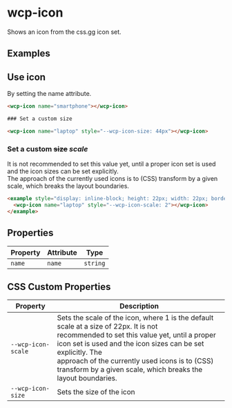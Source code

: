 # wcp-icon

Shows an icon from the css.gg icon set.

## Examples

## Use icon
By setting the name attribute.

```html
<wcp-icon name="smartphone"></wcp-icon>
```

```html
### Set a custom size

<wcp-icon name="laptop" style="--wcp-icon-size: 44px"></wcp-icon>
```

### Set a custom ~~size~~ _scale_

It is not recommended to set this value yet, until a proper icon set is used and the icon sizes can be set explicitly. \
The approach of the currently used icons is to (CSS) transform by a given scale, which breaks the layout boundaries.

```html
<example style="display: inline-block; height: 22px; width: 22px; border: 5px solid rgba(255, 0, 0, .5)">
  <wcp-icon name="laptop" style="--wcp-icon-scale: 2"></wcp-icon>
</example>
```

## Properties

| Property | Attribute | Type     |
|----------|-----------|----------|
| `name`   | `name`    | `string` |

## CSS Custom Properties

| Property           | Description                                      |
|--------------------|--------------------------------------------------|
| `--wcp-icon-scale` | Sets the scale of the icon, where 1 is the default scale at a size of 22px. It is not<br />recommended to set this value yet, until a proper icon set is used and the icon sizes can be set explicitly. The<br />approach of the currently used icons is to (CSS) transform by a given scale, which breaks the layout boundaries. |
| `--wcp-icon-size`  | Sets the size of the icon                        |
